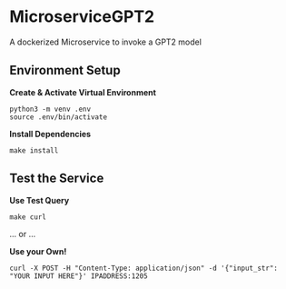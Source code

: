 # MicroserviceGPT2
A dockerized Microservice to invoke a GPT2 model

## Environment Setup
**Create & Activate Virtual Environment**
```shell
python3 -m venv .env
source .env/bin/activate
```

**Install Dependencies**
```shell
make install
```

## Test the Service
**Use Test Query**
```shell
make curl
```

... or ...

**Use your Own!**
```shell
curl -X POST -H "Content-Type: application/json" -d '{"input_str": "YOUR INPUT HERE"}' IPADDRESS:1205
```


